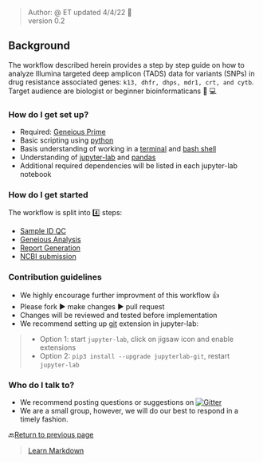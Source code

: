 > Author: @ ET updated 4/4/22 :goat:  
> version 0.2

## Background ##

The workflow described herein provides a step by step guide on how to analyze Illumina targeted deep amplicon (TADS) data for variants (SNPs) in drug resistance associated genes: `k13, dhfr, dhps, mdr1, crt, and cytb`. Target audience are biologist or beginner bioinformaticans :beginner: :computer:

### How do I get set up? ###
* Required: [Geneious Prime](https://www.geneious.com/prime/)
* Basic scripting using [python](https://realpython.com/learning-paths/writing-pythonic-code/)
* Basis understanding of working in a [terminal](https://mrkaluzny.com/blog/terminal-101-getting-started-with-terminal/) and [bash shell](https://linuxconfig.org/bash-scripting-tutorial-for-beginners)
* Understanding of [jupyter-lab](https://pandas.pydata.org/getting_started.html) and [pandas](https://realpython.com/search?q=pandas)
* Additional required dependencies will be listed in each jupyter-lab notebook

### How do I get started ###
The workflow is split into :four: steps:
* [Sample ID QC](placeholder)
* [Geneious Analysis](placeholder)
* [Report Generation](placeholder)
* [NCBI submission](placeholder)

### Contribution guidelines ###

* We highly encourage further improvment of this workflow  :thumbsup:
* Please fork :arrow_forward: make changes :arrow_forward: pull request
* Changes will be reviewed and tested before implementation
* We recommend setting up [git](https://www.atlassian.com/git) extension in jupyter-lab:
>   * Option 1: start `jupyter-lab`, click on jigsaw icon and enable extensions
>   * Option 2: `pip3 install --upgrade jupyterlab-git`, restart `jupyter-lab`


### Who do I talk to? ###
* We recommend posting questions or suggestions on
<a id="gitter"></a>
[![Gitter](https://badges.gitter.im/placeholder.svg)](https://gitter.im/placeholder?utm_source=badge&utm_medium=badge&utm_campaign=pr-badge)
* We are a small group, however, we will do our best to respond in a timely fashion.  

:back:[Return to previous page](https://github.com/CDCgov/MaRS) 

> [Learn Markdown](https://bitbucket.org/tutorials/markdowndemo)
